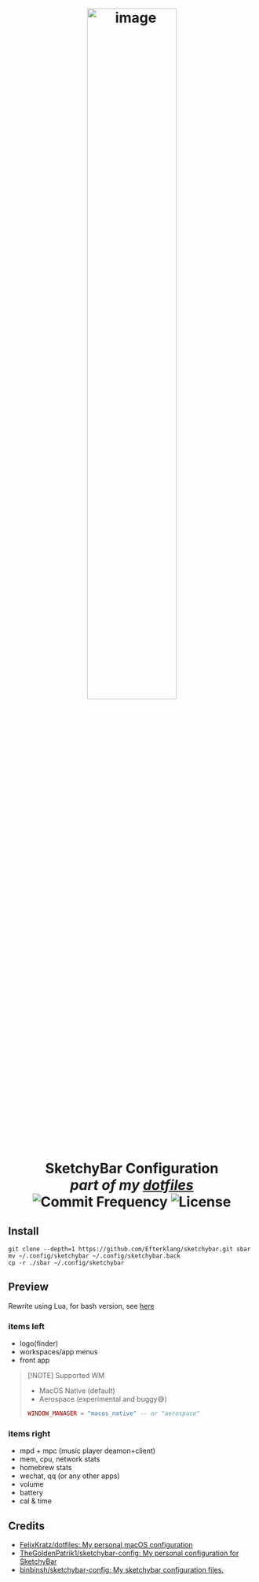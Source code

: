 <h1 align="center">
  <img alt="image" src="https://github.com/user-attachments/assets/4f293a12-0ee4-44bd-9aad-fe861c4aa2c8" width="60%"/>
  <br>
  SketchyBar Configuration
  <br>
  <i>part of my <a href="https://github.com/Efterklang/dotfiles">dotfiles</a></i>
  <br>
  <img src="https://img.shields.io/github/commit-activity/y/Efterklang/sketchybar?style=for-the-badge&labelColor=%23222436&color=%235771AA" alt="Commit Frequency">
  <img src="https://img.shields.io/github/license/Efterklang/sketchybar?style=for-the-badge&labelColor=%23222436&color=%235771AA" alt="License">
</h1>

## Install

```shell
git clone --depth=1 https://github.com/Efterklang/sketchybar.git sbar
mv ~/.config/sketchybar ~/.config/sketchybar.back
cp -r ./sbar ~/.config/sketchybar
```

## Preview

Rewrite using Lua, for bash version, see [here](https://github.com/Efterklang/sketchybar/tree/bash)

### items left

- logo(finder)
- workspaces/app menus
- front app

> [!NOTE] Supported WM
>
> - MacOS Native (default)
> - Aerospace (experimental and buggy😅)
>
> ```lua init.Lua
> WINDOW_MANAGER = "macos_native" -- or "aerospace"
> ```

### items right

- mpd + mpc (music player deamon+client)
- mem, cpu, network stats
- homebrew stats
- wechat, qq (or any other apps)
- volume
- battery
- cal & time

## Credits

- [FelixKratz/dotfiles: My personal macOS configuration](https://github.com/FelixKratz/dotfiles)
- [TheGoldenPatrik1/sketchybar-config: My personal configuration for SketchyBar](https://github.com/TheGoldenPatrik1/sketchybar-config)
- [binbinsh/sketchybar-config: My sketchybar configuration files.](https://github.com/binbinsh/sketchybar-config)
